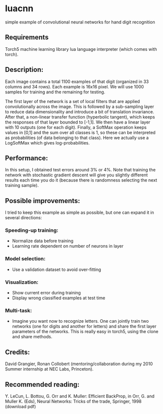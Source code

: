 luacnn
======

simple example of convolutional neural networks for hand digit recognition 

Requirements
-------

Torch5 machine learning library
lua language interpreter (which comes with torch).

Description:
-------

Each image contains a total 1100 examples of that digit (organized in 33 columns and 34 rows). 
Each example is 16x16 pixel. We will use 1000 samples for training and the remaining for testing.

The first layer of the network is a set of local filters that are applied convolutionally across the image. 
This is followed by a sub-sampling layer to reduce data dimensionality and introduce a bit of translation invariance. 
After that, a non-linear transfer function (hyperbolic tangent), which keeps the responses of that layer bounded to [-1,1]. 
We then have a linear layer with 10 outputs (one for each digit). 
Finally, a SoftMax operation keeps values in [0,1] and the sum over all classes is 1, so these can be interpreted as probabilities (of data belonging to that class). 
Here we actually use a LogSoftMax which gives log-probabilities.


Performance:
-------

In this setup, I obtained test errors around 3% or 4%. 
Note that training the network with stochastic gradient descent will give you slightly different results each time you do it (because there is randomness selecting the next training sample).


Possible improvements:
-------

I tried to keep this example as simple as possible, but one can expand it in several directions:

### Speeding-up training:

  *  Normalize data before training
  *  Learning rate dependent on number of neurons in layer

### Model selection:

  *  Use a validation dataset to avoid over-fitting

### Visualization:

  *  Show current error during training
  *  Display wrong classified examples at test time   

### Multi-task:

   * Imagine you want now to recognize letters. One can jointly train two networks (one for digits and another for letters) and share the first layer parameters of the networks. This is really easy in torch5, using the clone and share methods.  


Credits:
-------
David Grangier, Ronan Collobert (mentoring/collaboration during my 2010 Summer internship at NEC Labs, Princeton).


Recommended reading:
-------

Y. LeCun, L. Bottou, G. Orr and K. Muller: Efficient BackProp, in Orr, G. and Muller K. (Eds), Neural Networks: Tricks of the trade, Springer, 1998 (download pdf)



